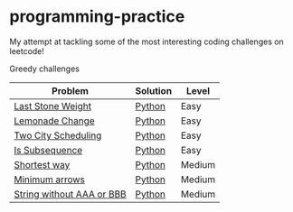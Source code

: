 # programming-practice
My attempt at tackling some of the most interesting coding challenges on leetcode! 

Greedy challenges

| Problem       | Solution      | Level |
| ------------- | ------------- |-------|
| [Last Stone Weight](https://leetcode.com/problems/last-stone-weight) | [Python](/greedy/easy/last_stone_weight.py)| Easy |
| [Lemonade Change](https://leetcode.com/problems/lemonade-change) | [Python](/greedy/easy/lemonade_change.py)| Easy |
| [Two City Scheduling](https://leetcode.com/problems/two-city-scheduling) | [Python](/greedy/easy/two_city_scheduling.py)| Easy |
| [Is Subsequence](https://leetcode.com/problems/is-subsequence) | [Python](/greedy/easy/isSubsequence.py)| Easy |
| [Shortest way](https://leetcode.com/problems/shortest-way-to-form-string) | [Python](/greedy/medium/shortest_way.py)| Medium |
|[Minimum arrows](https://leetcode.com/problems/minimum-number-of-arrows-to-burst-balloons/)|[Python](/greedy/medium/find_min_arrow_shots.py)|Medium|
|[String without AAA or BBB](https://leetcode.com/problems/string-without-aaa-or-bbb/)|[Python](/greedy/medium/str_wo_3a_3b.py)|Medium|




